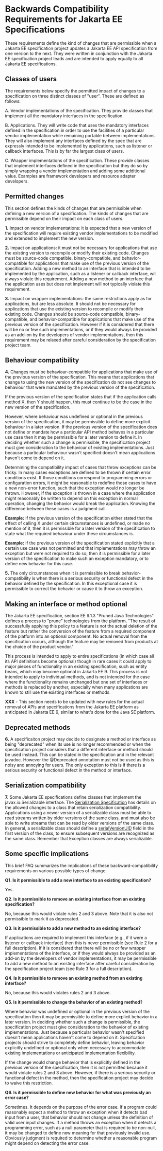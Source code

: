 # Backwards Compatibility Requirements for Jakarta EE Specifications 

These requirements define the kind of changes that are permissible when
a Jakarta EE specification project updates a Jakarta EE API
specification from one version to the next. They were written in
conjunction with the Jakarta EE specification project leads and are
intended to apply equally to all Jakarta EE specifications.

## Classes of users

The requirements below specify the permitted impact of changes to a
specification on three distinct classes of "user". These are defined as
follows:

A. Vendor implementations of the specification. They provide classes
that implement all the mandatory interfaces in the specification.

B. Applications. They will write code that uses the mandatory
interfaces defined in the specification in order to use the facilities
of a particular vendor implementation while remaining portable between
implementations. They will also implement any interfaces defined by the
spec that are expressly intended to be implemented by applications,
such as listener or callback interfaces. This is by far the largest
class of users.

C. Wrapper implementations of the specification. These provide classes
that implement interfaces defined in the specification but they do so
by simply wrapping a vendor implementation and adding some additional
value. Examples are framework developers and resource adapter
developers.

## Permitted changes

This section defines the kinds of changes that are permissible when
defining a new version of a specification. The kinds of changes that
are permissible depend on their impact on each class of users.

**1.** Impact on vendor implementations: it is expected that a new version
of the specification will require existing vendor implementations to be
modified and extended to implement the new version.

**2.** Impact on applications: it must not be necessary for applications
that use the existing version to recompile or modify their existing
code. Changes must be source-code compatible, binary-compatible, and
behavior-compatible for applications that make use of the previous
version of the specification. Adding a new method to an interface that
is intended to be implemented by the application, such as a listener or
callback interface, will always violate this requirement. Adding a new
method to an interface that the application uses but does not implement
will not typically violate this requirement.

**3.** Impact on wrapper implementations: the same restrictions apply as
for applications, but are less absolute. It should not be necessary for
applications that use the existing version to recompile or modify their
existing code. Changes should be source-code compatible,
binary-compatible, and behavior-compatible for applications that make
use of the previous version of the specification. However if it is
considered that there will be no or few such implementations, or if
they would always be provided as an add-on by the developers of vendor
implementations, then this requirement may be relaxed after careful
consideration by the specification project team.

## Behaviour compatibility

**4.** Changes must be behaviour-compatible for applications that make use
of the previous version of the specification. This means that
applications that change to using the new version of the specification
do not see changes to behaviour that were mandated by the previous
version of the specification.

If the previous version of the specification states that if the
application calls method X, then Y should happen, this must continue to
be the case in the new version of the specification.

However, where behaviour was undefined or optional in the previous
version of the specification, it may be permissible to define more
explicit behaviour in a later version. If the previous version of the
specification does not define or mandate how a particular API method
behaves in a particular use case then it may be permissible for a later
version to define it. In deciding whether such a change is permissible,
the specification project must give consideration to the behaviour of existing
implementations.  Just because a particular behaviour wasn't specified
doesn't mean applications haven't come to depend on it.

Determining the compatibility impact of cases that throw exceptions can
be tricky. In many cases exceptions are defined to be thrown if certain
error conditions exist. If those conditions correspond to programming
errors or configuration errors, it might be reasonable to redefine
those cases to have a new non-error function, such that the exception
would no longer be thrown. However, if the exception is thrown in a
case where the application might reasonably be written to depend on
this exception in normal operation, changing the behavior would break
the application. Knowing the difference between these cases is a
judgment call.

**Example:** if the previous version of the specification either
stated that the effect of calling X under certain circumstances is
undefined, or made no mention of it, then it is permissible for a later
version of the specification to state what the required behaviour under
these circumstances is.

**Example:** if the previous version of the specification stated
explicitly that a certain use case was not permitted and that
implementations may throw an exception but were not required to do so,
then it is permissible for a later version of the specification to make
such an exception mandatory, or to define new behavior for this case.

**5.** The only circumstances when it is permissible to break
behavior-compatibility is when there is a serious security or
functional defect in the behavior defined by the specification. In this
exceptional case it is permissible to correct the behavior or cause it
to throw an exception.

## Making an interface or method optional

The Jakarta EE specification, section EE 6.1.3 "Pruned Java
Technologies" defines a process to "prune" technologies from the
platform. "The result of successfully applying this policy to a feature
is not the actual deletion of the feature but rather the conversion of
the feature from a required component of the platform into an optional
component. No actual removal from the specification occurs, although
the feature may be removed from products at the choice of the product
vendor."

This process is intended to apply to entire specifications (in which
case all its API definitions become optional) though in rare cases it
could apply to major pieces of functionality in an existing
specification, such as entity beans, which may become optional in
Jakarta EE 9. This process is not intended to apply to individual methods,
and is not intended for the case where the functionality remains
unchanged but one set of interfaces or methods is replaced by another,
especially when many applications are known to still use the existing
interfaces or methods.

**XXX** - This section needs to be updated with new rules for the actual
removal of APIs and specifications from the Jakarta EE platform as anticipated
in Jakarta EE 9, similar to what's done for the Java SE platform.

## Deprecated methods

**6.** A specificaiton project may decide to designate a method or interface as
being "deprecated" when its use is no longer recommended or when the
specification project considers that a different interface or method should be
used instead. This can be stated in the specification and in the
relevant javadoc. However the @Deprecated annotation must not be used
as this is noisy and annoying for users. The only exception to this is
if there is a serious security or functional defect in the method or
interface.

## Serialization compatibility

**7.** Some Jakarta EE specifications define classes that implement the
javax.io.Serializable interface.  The
[Serialization Specification](http://docs.oracle.com/javase/8/docs/platform/serialization/spec/version.html)
has details on the allowed changes to a class that retain serialization
compatibility.  Applications using a newer version of a serializable
class must be able to read streams written by older versions of the
same class, and must also be able to write streams that can be read by
older versions of the same class.  In general, a serializable class
should define a
[serialVersionUID](http://docs.oracle.com/javase/8/docs/platform/serialization/spec/class.html#a4100)
field in the first version of the class, to ensure subsequent versions
are recognized as the same class.  Remember that Exception classes are
always serializable.

## Some specific implications

This brief FAQ summarizes the implications of these
backward-compatibility requirements on various possible types of
change:

**Q1. Is it permissible to add a new interface to an existing specification?**

Yes.

**Q2. Is it permissible to remove an existing interface from an
existing specification?**

No, because this would violate rules 2 and 3 above. Note that it is
also not permissible to mark it as deprecated.

**Q3. Is it permissible to add a new method to an existing interface?**

If applications are required to implement this interface (e.g., if it
were a listener or callback interface) then this is never permissible
(see Rule 2 for a full description). If it is considered that there
will be no or few wrapper implementations of the interface, or if they
would always be provided as an add-on by the developers of vendor
implementations, it may be permissible to add a new method to an
existing interface after careful consideration by the specification
project team  (see Rule 3 for a full description).

**Q4. Is it permissible to remove an existing method from an existing
interface?**

No, because this would violates rules 2 and 3 above.

**Q5. Is it permissible to change the behavior of an existing method?**

Where behavior was undefined or optional in the previous version of the
specification then it may be permissible to define more explicit
behavior in a later version.  In deciding whether such a change is
permissible, the specification project must give consideration to the behavior
of existing implementations.
Just because a particular behavior wasn't specified doesn't mean
applications haven't come to depend on it.  Specifcation projects should strive
to completely define behavior, leaving behavior explicitly undefined or
optional only when necessary to accommodate existing implementations or
anticipated implementation flexibility.

If the change would change behavior that is explicitly defined in the
previous version of the specification, then it is not permitted because
it would violate rules 2 and 3 above. However, if there is a serious
security or functional defect in the method, then the specification project may
decide to waive this restriction.

**Q6. Is it permissible to define new behavior for what was previously
an error case?**

Sometimes.  It depends on the purpose of the error case.  If a program
could reasonably expect a method to throw an exception when it detects
bad input from a user, that behavior should not change unless the
definition of valid user input changes.  If a method throws an
exception when it detects a programming error, such as a null parameter
that is required to be non-null, it may be changed to define new
meaning for that previously invalid use.  Obviously judgment is
required to determine whether a reasonable program might depend on
detecting the error case.
